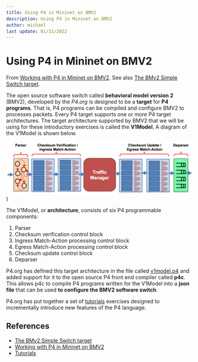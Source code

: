 ```yaml
---
title: Using P4 in Mininet on BMV2
description: Using P4 in Mininet on BMV2
author: michael
last update: 01/31/2022
---
```




# Using P4 in Mininet on BMV2

From [Working with P4 in Mininet on BMV2](https://usi-advanced-networking.github.io/deliverables/p4-mininet/). 
See also [The BMv2 Simple Switch target](https://github.com/p4lang/behavioral-model/blob/main/docs/simple_switch.md).

The open source software switch called **behavioral model version 2** (BMV2), developed by the *P4.org* is designed to be a **target** for **P4 programs**. That is, P4 programs can be compiled and configure BMV2 to processes packets. Every P4 target supports one or more P4 target architectures. The target architecture supported by BMV2 that we will be using for these introductory exercises is called the **V1Model**. A diagram of the V1Model is shown below.

![v1-model](images/v1-model.png))

The V1Model, or **architecture**, consists of six P4 programmable components:

1. Parser
1. Checksum verification control block
1. Ingress Match-Action processing control block
1. Egress Match-Action processing control block
1. Checksum update control block
1. Deparser

P4.org has defined this target architecture in the file called  [v1model.p4](https://github.com/p4lang/p4c/blob/main/p4include/v1model.p4) and added support for it to the open source P4 front end compiler called **p4c**. This allows p4c to compile P4 programs written for the V1Model into a **json file** that can be used **to configure the BMV2 software switch**.

P4.org has put together a set of [tutorials](https://github.com/p4lang/tutorials) exercises designed to incrementally introduce new features of the P4 language.  


## References
- [The BMv2 Simple Switch target](https://github.com/p4lang/behavioral-model/blob/main/docs/simple_switch.md)
- [Working with P4 in Mininet on BMV2](https://usi-advanced-networking.github.io/deliverables/p4-mininet/)
- [Tutorials](https://github.com/p4lang/tutorials)

